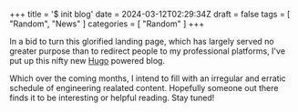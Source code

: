+++
title = '$ init blog'
date = 2024-03-12T02:29:34Z
draft = false
tags = [ "Random", "News" ]
categories = [ "Random" ]
+++

In a bid to turn this glorified landing page, which has largely served no greater purpose than to redirect people to my professional platforms, I've put up this nifty new [Hugo](https://gohugo.io/) powered blog.

Which over the coming months, I intend to fill with an irregular and erratic schedule of engineering realated content. Hopefully someone out there finds it to be interesting or helpful reading. Stay tuned!
